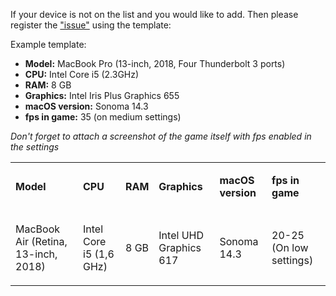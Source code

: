 If your device is not on the list and you would like to add. Then please register the ["issue"](https://github.com/DmitrySenpai/cso2-global-macos/issues) using the template:

Example template:

* **Model:** MacBook Pro (13-inch, 2018, Four Thunderbolt 3 ports)
* **CPU:** Intel Core i5 (2.3GHz)
* **RAM:** 8 GB
* **Graphics:** Intel Iris Plus Graphics 655
* **macOS version:** Sonoma 14.3
* **fps in game:** 35 (on medium settings)

*Don't forget to attach a screenshot of the game itself with fps enabled in the settings*

<table>
<tbody>
<tr>
<td>
<p><strong>Model</strong></p>
</td>
<td>
<p><strong>CPU</strong></p>
</td>
<td>
<p><strong>RAM</strong></p>
</td>
<td>
<p><strong>Graphics</strong></p>
</td>
<td>
<p><strong>macOS version</strong></p>
</td>
<td>
<p><strong>fps in game</strong></p>
</td>
</tr>
<tr>
<td>
<p>MacBook Air (Retina, 13-inch, 2018)</p>
</td>
<td>
<p>Intel Core i5 (1,6 GHz)</p>
</td>
<td>
<p>8 GB</p>
</td>
<td>
<p>Intel UHD Graphics 617</p>
</td>
<td>
<p>Sonoma 14.3</p>
</td>
<td>
<p>20-25 (On low settings)</p>
</td>
</tr>
</tbody>
</table>
